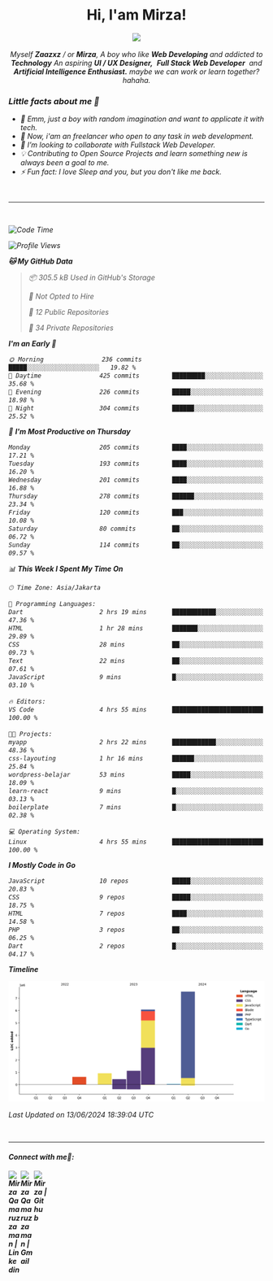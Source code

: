 <h1 align="center">Hi, I'am Mirza!</h1>
<p align="center">
  <a href="https://github.com/Ratheshan03/readme-typing-svg"><img src="https://readme-typing-svg.herokuapp.com?lines=UI+/+UX+Designer;Full+Stack+Web+Developer;IT+Enthusiast;Artificial+Intelligence+Addicted;&center=true&width=500&height=50"></a>
</p>

<p align="center">
  <em>
    Myself <b>Zaazxz</b> / or <b>Mirza</b>, A boy who like <b>Web Developing</b> and addicted to <b>Technology</b>
    An aspiring <b>UI / UX Designer,</b>&nbsp; <b>Full Stack Web Developer</b>&nbsp; and <b> Artificial Intelligence Enthusiast.</b> maybe we can work or learn together? hahaha.
  <br>
</p>

<h3>Little facts about me 🧑</h3>

- 🧞 Emm, just a boy with random imagination and want to applicate it with tech.
- 🔭 Now, i'am an freelancer who open to any task in web development.
- 👯 I’m looking to collaborate with Fullstack Web Developer.
- 💡 Contributing to Open Source Projects and learn something new is always been a goal to me.
- ⚡ Fun fact: I love Sleep and you, but you don't like me back.
<br>

---

<br>

<!--START_SECTION:waka-->
![Code Time](http://img.shields.io/badge/Code%20Time-698%20hrs%2050%20mins-blue)

![Profile Views](http://img.shields.io/badge/Profile%20Views-2-blue)

**🐱 My GitHub Data** 

> 📦 305.5 kB Used in GitHub's Storage 
 > 
> 🚫 Not Opted to Hire
 > 
> 📜 12 Public Repositories 
 > 
> 🔑 34 Private Repositories 
 > 
**I'm an Early 🐤** 

```text
🌞 Morning                236 commits         █████░░░░░░░░░░░░░░░░░░░░   19.82 % 
🌆 Daytime                425 commits         █████████░░░░░░░░░░░░░░░░   35.68 % 
🌃 Evening                226 commits         █████░░░░░░░░░░░░░░░░░░░░   18.98 % 
🌙 Night                  304 commits         ██████░░░░░░░░░░░░░░░░░░░   25.52 % 
```
📅 **I'm Most Productive on Thursday** 

```text
Monday                   205 commits         ████░░░░░░░░░░░░░░░░░░░░░   17.21 % 
Tuesday                  193 commits         ████░░░░░░░░░░░░░░░░░░░░░   16.20 % 
Wednesday                201 commits         ████░░░░░░░░░░░░░░░░░░░░░   16.88 % 
Thursday                 278 commits         ██████░░░░░░░░░░░░░░░░░░░   23.34 % 
Friday                   120 commits         ███░░░░░░░░░░░░░░░░░░░░░░   10.08 % 
Saturday                 80 commits          ██░░░░░░░░░░░░░░░░░░░░░░░   06.72 % 
Sunday                   114 commits         ██░░░░░░░░░░░░░░░░░░░░░░░   09.57 % 
```


📊 **This Week I Spent My Time On** 

```text
🕑︎ Time Zone: Asia/Jakarta

💬 Programming Languages: 
Dart                     2 hrs 19 mins       ████████████░░░░░░░░░░░░░   47.36 % 
HTML                     1 hr 28 mins        ███████░░░░░░░░░░░░░░░░░░   29.89 % 
CSS                      28 mins             ██░░░░░░░░░░░░░░░░░░░░░░░   09.73 % 
Text                     22 mins             ██░░░░░░░░░░░░░░░░░░░░░░░   07.61 % 
JavaScript               9 mins              █░░░░░░░░░░░░░░░░░░░░░░░░   03.10 % 

🔥 Editors: 
VS Code                  4 hrs 55 mins       █████████████████████████   100.00 % 

🐱‍💻 Projects: 
myapp                    2 hrs 22 mins       ████████████░░░░░░░░░░░░░   48.36 % 
css-layouting            1 hr 16 mins        ██████░░░░░░░░░░░░░░░░░░░   25.84 % 
wordpress-belajar        53 mins             █████░░░░░░░░░░░░░░░░░░░░   18.09 % 
learn-react              9 mins              █░░░░░░░░░░░░░░░░░░░░░░░░   03.13 % 
boilerplate              7 mins              █░░░░░░░░░░░░░░░░░░░░░░░░   02.38 % 

💻 Operating System: 
Linux                    4 hrs 55 mins       █████████████████████████   100.00 % 
```

**I Mostly Code in Go** 

```text
JavaScript               10 repos            █████░░░░░░░░░░░░░░░░░░░░   20.83 % 
CSS                      9 repos             █████░░░░░░░░░░░░░░░░░░░░   18.75 % 
HTML                     7 repos             ████░░░░░░░░░░░░░░░░░░░░░   14.58 % 
PHP                      3 repos             ██░░░░░░░░░░░░░░░░░░░░░░░   06.25 % 
Dart                     2 repos             █░░░░░░░░░░░░░░░░░░░░░░░░   04.17 % 
```



**Timeline**

![Lines of Code chart](https://raw.githubusercontent.com/zaazxz/zaazxz/main/assets/bar_graph.png)


 Last Updated on 13/06/2024 18:39:04 UTC
<!--END_SECTION:waka-->

<br>

---

<h4> Connect with me🤝: <h4>
  </hr>
  <a href="https://www.linkedin.com/in/mirzaqamaruzzaman18/">
   <img align="left" alt=" Mirza Qamaruzzaman | Linkedin" width="24px" src="https://www.vectorlogo.zone/logos/linkedin/linkedin-icon.svg" />
  </a>
  <a href="mailto:mirzaqamaruzzaman18@gmail.com">
    <img align="left" alt=" Mirza Qamaruzzaman | Gmail" width="26px" src="https://www.vectorlogo.zone/logos/gmail/gmail-icon.svg" />
  </a>
   <a href="https://github.com/zaazxz">
    <img align="left" alt=" Mirza | Github" width="26px" src="https://www.vectorlogo.zone/logos/github/github-tile.svg" />
  </a>
  <br>
